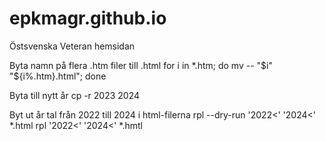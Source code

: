 # epkmagr.github.io
Östsvenska Veteran hemsidan


Byta namn på flera .htm filer till .html
for i in *.htm; do mv -- "$i" "${i%.htm}.html"; done

Byta till nytt år
cp -r 2023 2024

Byt ut år tal från  2022 till 2024 i html-filerna
rpl --dry-run '2022<' '2024<' *.html
rpl '2022<' '2024<' *.hmtl